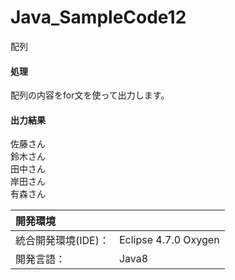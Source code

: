 # Java_SampleCode12
配列

#### 処理
配列の内容をfor文を使って出力します。

#### 出力結果
佐藤さん  
鈴木さん  
田中さん  
岸田さん  
有森さん  
  
| 開発環境 |  |
|:-|:-|
| 統合開発環境(IDE)： | Eclipse 4.7.0 Oxygen |
| 開発言語： | Java8 |
